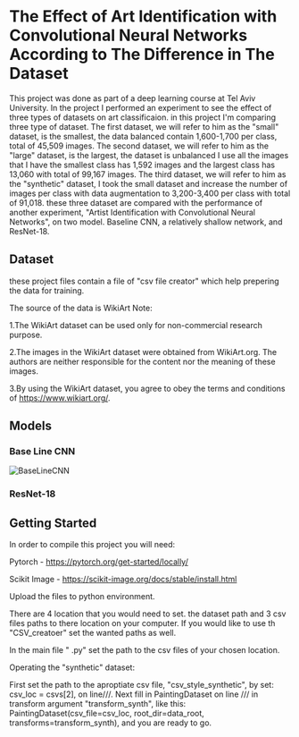 # The Effect of Art Identification with Convolutional Neural Networks According to The Difference in The Dataset
This project was done as part of a deep learning course at Tel Aviv University.  In the project I performed an experiment to see the effect  of three types of datasets on art classificaion. 
in this project I'm comparing three type of dataset. The first dataset, we will refer to him as the "small" dataset, is the smallest, the data balanced contain 1,600-1,700 per class, total of 45,509 images. The second dataset, we will refer to him as the "large" dataset, is the largest, the dataset is unbalanced I use all the images that I have the smallest class has 1,592 images and the largest class has 13,060 with total of 99,167 images. The third dataset, we will refer to him as the "synthetic" dataset, I took the small dataset and increase the number of images per class with data augmentation to 3,200-3,400 per class with total of 91,018. 
these three dataset are compared with the performance of another experiment, "Artist Identification with Convolutional Neural Networks", on two model. Baseline CNN, a relatively shallow network, and ResNet-18.

## Dataset
these project files contain a file of "csv file creator" which help prepering the data for training.

The source of the data is WikiArt
Note:

1.The WikiArt dataset can be used only for non-commercial research purpose.

2.The images in the WikiArt dataset were obtained from WikiArt.org. The authors are neither responsible for the content nor the meaning of these images.

3.By using the WikiArt dataset, you agree to obey the terms and conditions of https://www.wikiart.org/.

## Models

### Base Line CNN

![BaseLineCNN](https://github.com/Bengal1/The-Effect-of-Art-Identification-with-Convolutional-Neural-Networks-According-to-The-Difference-in-T/assets/34989887/260e557b-48d1-43f8-a16c-dfb8c03b2f3a)


### ResNet-18



## Getting Started

In order to compile this project you will need:

Pytorch - https://pytorch.org/get-started/locally/

Scikit Image - https://scikit-image.org/docs/stable/install.html

Upload the files to python environment.

There are 4 location that you would need to set. the dataset path and 3 csv files paths to there location on your computer.
If you would like to use th "CSV_creatoer" set the wanted paths as well.

In the main file " .py" set the path to the csv files of your chosen location.

Operating the "synthetic" dataset:

First set the path to the aproptiate csv file, "csv_style_synthetic", by set: csv_loc = csvs[2], on line///.
Next fill in PaintingDataset on line /// in transform argument "transform_synth", like this: PaintingDataset(csv_file=csv_loc, root_dir=data_root, transforms=transform_synth), and you are ready to go.









